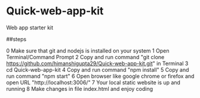 # Quick-web-app-kit
Web app starter kit

##steps

0 Make sure that git and nodejs is installed on your system
1 Open Terminal/Command Prompt
2 Copy and run command "git clone https://github.com/himanshigupta29/Quick-web-app-kit.git" in Terminal
3 cd Quick-web-app-kit
4 Copy and run command "npm install"
5 Copy and run command "npm start"
6 Open browser like google chrome or firefox and open URL "http://localhost:3006/"
7 Your local static website is up and running
8 Make changes in file index.html and enjoy coding
